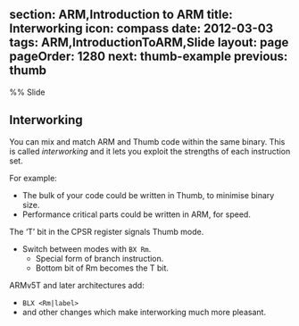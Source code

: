 section: ARM,Introduction to ARM
title: Interworking
icon: compass
date: 2012-03-03
tags: ARM,IntroductionToARM,Slide
layout: page
pageOrder: 1280
next: thumb-example
previous: thumb
----

%% Slide
  
## Interworking

You can mix and match ARM and Thumb code within the same binary. This is called *interworking* and it lets you exploit the strengths of each instruction set.

For example:

* The bulk of your code could be written in Thumb, to minimise binary size.
* Performance critical parts could be written in ARM, for speed.

The ‘T’ bit in the CPSR register signals Thumb mode.

* Switch between modes with `BX Rm`.
  * Special form of branch instruction.
  * Bottom bit of Rm becomes the T bit.

ARMv5T and later architectures add:

* `BLX <Rm|label>`
* and other changes which make interworking much more pleasant.
